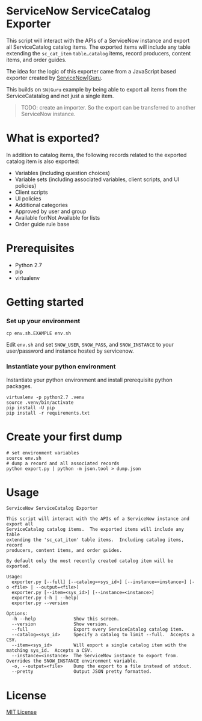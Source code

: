 # ServiceNow ServiceCatalog Exporter

This script will interact with the APIs of a ServiceNow instance and export all
ServiceCatalog catalog items.  The exported items will include any table
extending the `sc_cat_item` `table…catalog` items, record producers, content
items, and order guides.

The idea for the logic of this exporter came from a JavaScript based exporter
created by [ServiceNow|Guru][1].

This builds on `SN|Guru` example by being able to export all items from the
ServiceCatatalog and not just a single item.

> TODO: create an importer.  So the export can be transferred to another
> ServiceNow instance.

# What is exported?

In addition to catalog items, the following records related to the exported
catalog item is also exported:

- Variables (including question choices)
- Variable sets (including associated variables, client scripts, and UI
  policies)
- Client scripts
- UI policies
- Additional categories
- Approved by user and group
- Available for/Not Available for lists
- Order guide rule base

# Prerequisites

- Python 2.7
- pip
- virtualenv

# Getting started

### Set up your environment

    cp env.sh.EXAMPLE env.sh

Edit `env.sh` and set `SNOW_USER`, `SNOW_PASS`, and `SNOW_INSTANCE` to your
user/password and instance hosted by servicenow.

### Instantiate your python environment

Instantiate your python environment and install prerequisite python packages.

    virtualenv -p python2.7 .venv
    source .venv/bin/activate
    pip install -U pip
    pip install -r requirements.txt

# Create your first dump

    # set environment variables
    source env.sh
    # dump a record and all associated records
    python export.py | python -m json.tool > dump.json

# Usage

```
ServiceNow ServiceCatalog Exporter

This script will interact with the APIs of a ServiceNow instance and export all
ServiceCatalog catalog items.  The exported items will include any table
extending the 'sc_cat_item' table items.  Including catalog items, record
producers, content items, and order guides.

By default only the most recently created catalog item will be exported.

Usage:
  exporter.py [--full] [--catalog=<sys_id>] [--instance=<instance>] [-o <file> | --output=<file>]
  exporter.py [--item=<sys_id>] [--instance=<instance>]
  exporter.py (-h | --help)
  exporter.py --version

Options:
  -h --help              Show this screen.
  --version              Show version.
  --full                 Export every ServiceCatalog catalog item.
  --catalog=<sys_id>     Specify a catalog to limit --full.  Accepts a CSV.
  --item=<sys_id>        Will export a single catalog item with the matching sys_id.  Accepts a CSV.
  --instance=<instance>  The ServiceNow instance to export from.  Overrides the SNOW_INSTANCE environment variable.
  -o, --output=<file>    Dump the export to a file instead of stdout.
  --pretty               Output JSON pretty formatted.
```

# License

[MIT License](LICENSE.txt)

[1]: https://www.servicenowguru.com/system-definition/exporting-service-catalog-items-step/
